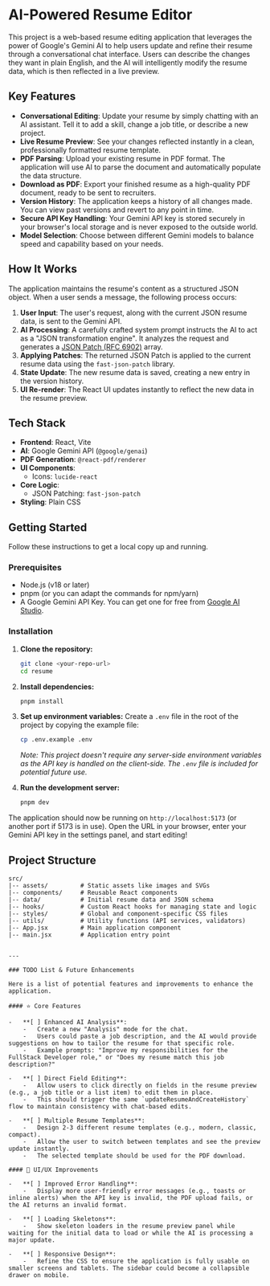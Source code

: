 # AI-Powered Resume Editor

This project is a web-based resume editing application that leverages the power of Google's Gemini AI to help users update and refine their resume through a conversational chat interface. Users can describe the changes they want in plain English, and the AI will intelligently modify the resume data, which is then reflected in a live preview.

## Key Features

-   **Conversational Editing**: Update your resume by simply chatting with an AI assistant. Tell it to add a skill, change a job title, or describe a new project.
-   **Live Resume Preview**: See your changes reflected instantly in a clean, professionally formatted resume template.
-   **PDF Parsing**: Upload your existing resume in PDF format. The application will use AI to parse the document and automatically populate the data structure.
-   **Download as PDF**: Export your finished resume as a high-quality PDF document, ready to be sent to recruiters.
-   **Version History**: The application keeps a history of all changes made. You can view past versions and revert to any point in time.
-   **Secure API Key Handling**: Your Gemini API key is stored securely in your browser's local storage and is never exposed to the outside world.
-   **Model Selection**: Choose between different Gemini models to balance speed and capability based on your needs.

## How It Works

The application maintains the resume's content as a structured JSON object. When a user sends a message, the following process occurs:

1.  **User Input**: The user's request, along with the current JSON resume data, is sent to the Gemini API.
2.  **AI Processing**: A carefully crafted system prompt instructs the AI to act as a "JSON transformation engine". It analyzes the request and generates a [JSON Patch (RFC 6902)](https://tools.ietf.org/html/rfc6902) array.
3.  **Applying Patches**: The returned JSON Patch is applied to the current resume data using the `fast-json-patch` library.
4.  **State Update**: The new resume data is saved, creating a new entry in the version history.
5.  **UI Re-render**: The React UI updates instantly to reflect the new data in the resume preview.

## Tech Stack

-   **Frontend**: React, Vite
-   **AI**: Google Gemini API (`@google/genai`)
-   **PDF Generation**: `@react-pdf/renderer`
-   **UI Components**:
    -   Icons: `lucide-react`
-   **Core Logic**:
    -   JSON Patching: `fast-json-patch`
-   **Styling**: Plain CSS

## Getting Started

Follow these instructions to get a local copy up and running.

### Prerequisites

-   Node.js (v18 or later)
-   pnpm (or you can adapt the commands for npm/yarn)
-   A Google Gemini API Key. You can get one for free from [Google AI Studio](https://ai.google.dev/gemini-api/docs/quickstart).

### Installation

1.  **Clone the repository:**
    ```sh
    git clone <your-repo-url>
    cd resume
    ```

2.  **Install dependencies:**
    ```sh
    pnpm install
    ```

3.  **Set up environment variables:**
    Create a `.env` file in the root of the project by copying the example file:
    ```sh
    cp .env.example .env
    ```
    *Note: This project doesn't require any server-side environment variables as the API key is handled on the client-side. The `.env` file is included for potential future use.*

4.  **Run the development server:**
    ```sh
    pnpm dev
    ```

The application should now be running on `http://localhost:5173` (or another port if 5173 is in use). Open the URL in your browser, enter your Gemini API key in the settings panel, and start editing!

## Project Structure

```
src/
|-- assets/         # Static assets like images and SVGs
|-- components/     # Reusable React components
|-- data/           # Initial resume data and JSON schema
|-- hooks/          # Custom React hooks for managing state and logic
|-- styles/         # Global and component-specific CSS files
|-- utils/          # Utility functions (API services, validators)
|-- App.jsx         # Main application component
|-- main.jsx        # Application entry point
```

```

---

### TODO List & Future Enhancements

Here is a list of potential features and improvements to enhance the application.

#### ⭐ Core Features

-   **[ ] Enhanced AI Analysis**:
    -   Create a new "Analysis" mode for the chat.
    -   Users could paste a job description, and the AI would provide suggestions on how to tailor the resume for that specific role.
    -   Example prompts: "Improve my responsibilities for the FullStack Developer role," or "Does my resume match this job description?"

-   **[ ] Direct Field Editing**:
    -   Allow users to click directly on fields in the resume preview (e.g., a job title or a list item) to edit them in place.
    -   This should trigger the same `updateResumeAndCreateHistory` flow to maintain consistency with chat-based edits.

-   **[ ] Multiple Resume Templates**:
    -   Design 2-3 different resume templates (e.g., modern, classic, compact).
    -   Allow the user to switch between templates and see the preview update instantly.
    -   The selected template should be used for the PDF download.

#### 🎨 UI/UX Improvements

-   **[ ] Improved Error Handling**:
    -   Display more user-friendly error messages (e.g., toasts or inline alerts) when the API key is invalid, the PDF upload fails, or the AI returns an invalid format.

-   **[ ] Loading Skeletons**:
    -   Show skeleton loaders in the resume preview panel while waiting for the initial data to load or while the AI is processing a major update.

-   **[ ] Responsive Design**:
    -   Refine the CSS to ensure the application is fully usable on smaller screens and tablets. The sidebar could become a collapsible drawer on mobile.
